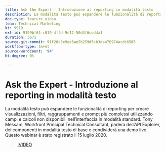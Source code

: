 ```yaml
---
title: Ask the Expert - Introduzione al reporting in modalità testo
description: La modalità testo può espandere le funzionalità di reporting per creare visualizzazioni, filtri, raggruppamenti e prompt più complessi. Questo webinar è stato registrato il 15 luglio 2020.
doc-type: feature video
team: Technical Marketing
kt: 9919
exl-id: 9199bf64-c019-4ffd-9e12-50d4f6ced4a1
duration: 3671
source-git-commit: 91f20c3e9ee5ae5b259d5cb3da476974acdc6585
workflow-type: tm+mt
source-wordcount: '94'
ht-degree: 0%

---
```


# Ask the Expert - Introduzione al reporting in modalità testo

La modalità testo può espandere le funzionalità di reporting per creare visualizzazioni, filtri, raggruppamenti e prompt più complessi utilizzando campi e calcoli non disponibili nell’interfaccia in modalità standard. Tony Messam, Workfront Principal Technical Consultant, parlerà dell’API Explorer, dei componenti in modalità testo di base e condividerà una demo live. Questo webinar è stato registrato il 15 luglio 2020.

>[!VIDEO](https://video.tv.adobe.com/v/341125/?quality=12)
